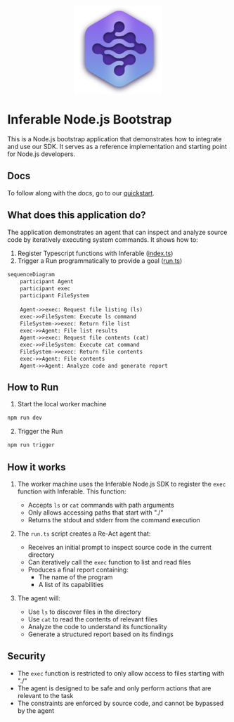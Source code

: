 <p align="center">
  <img src="../assets/logo.png" alt="Inferable Logo" width="200" />
</p>

# Inferable Node.js Bootstrap

This is a Node.js bootstrap application that demonstrates how to integrate and use our SDK. It serves as a reference implementation and starting point for Node.js developers.

## Docs

To follow along with the docs, go to our [quickstart](https://docs.inferable.ai/quick-start).

## What does this application do?

The application demonstrates an agent that can inspect and analyze source code by iteratively executing system commands. It shows how to:

1. Register Typescript functions with Inferable ([index.ts](./src/index.ts))
2. Trigger a Run programmatically to provide a goal ([run.ts](./src/run.ts))

```mermaid
sequenceDiagram
    participant Agent
    participant exec
    participant FileSystem

    Agent->>exec: Request file listing (ls)
    exec->>FileSystem: Execute ls command
    FileSystem->>exec: Return file list
    exec->>Agent: File list results
    Agent->>exec: Request file contents (cat)
    exec->>FileSystem: Execute cat command
    FileSystem->>exec: Return file contents
    exec->>Agent: File contents
    Agent->>Agent: Analyze code and generate report
```

## How to Run

1. Start the local worker machine

```bash
npm run dev
```

2. Trigger the Run

```bash
npm run trigger
```

## How it works

1. The worker machine uses the Inferable Node.js SDK to register the `exec` function with Inferable. This function:

   - Accepts `ls` or `cat` commands with path arguments
   - Only allows accessing paths that start with "./"
   - Returns the stdout and stderr from the command execution

2. The `run.ts` script creates a Re-Act agent that:

   - Receives an initial prompt to inspect source code in the current directory
   - Can iteratively call the `exec` function to list and read files
   - Produces a final report containing:
     - The name of the program
     - A list of its capabilities

3. The agent will:

   - Use `ls` to discover files in the directory
   - Use `cat` to read the contents of relevant files
   - Analyze the code to understand its functionality
   - Generate a structured report based on its findings

## Security

- The `exec` function is restricted to only allow access to files starting with "./"
- The agent is designed to be safe and only perform actions that are relevant to the task
- The constraints are enforced by source code, and cannot be bypassed by the agent
